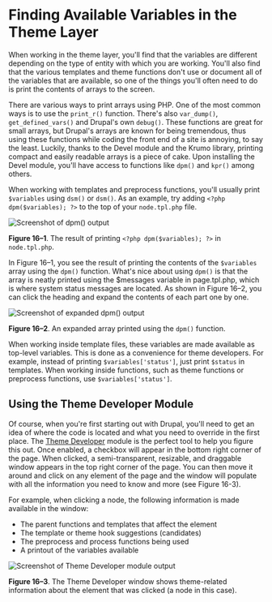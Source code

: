 # Finding Available Variables in the Theme Layer

When working in the theme layer, you'll find that the variables are different depending on the type of entity with which you are working. You'll also find that the various templates and theme functions don't use or document all of the variables that are available, so one of the things you'll often need to do is print the contents of arrays to the screen.

There are various ways to print arrays using PHP. One of the most common ways is to use the `print_r()` function. There's also `var_dump()`, `get_defined_vars()` and Drupal's own `debug()`. These functions are great for small arrays, but Drupal's arrays are known for being tremendous, thus using these functions while coding the front end of a site is annoying, to say the least. Luckily, thanks to the Devel module and the Krumo library, printing compact and easily readable arrays is a piece of cake. Upon installing the Devel module, you'll have access to functions like `dpm()` and `kpr()` among others.

When working with templates and preprocess functions, you'll usually print `$variables` using `dsm()` or `dsm()`. As an example, try adding `<?php dpm($variables); ?>` to the top of your `node.tpl.php` file.

![Screenshot of dpm() output](http://themery.com/sites/default/files/figure-16-1.png)

**Figure 16–1**. The result of printing `<?php dpm($variables); ?>` in `node.tpl.php`.

In Figure 16–1, you see the result of printing the contents of the `$variables` array using the `dpm()` function. What's nice about using `dpm()` is that the array is neatly printed using the $messages variable in page.tpl.php, which is where system status messages are located. As shown in Figure 16–2, you can click the heading and expand the contents of each part one by one.

![Screenshot of expanded dpm() output](http://themery.com/sites/default/files/figure-16-2.png)

**Figure 16–2**. An expanded array printed using the `dpm()` function.

When working inside template files, these variables are made available as top-level variables. This is done as a convenience for theme developers. For example, instead of printing `$variables['status']`, just print `$status` in templates. When working inside functions, such as theme functions or preprocess functions, use `$variables['status']`.

## Using the Theme Developer Module    

Of course, when you're first starting out with Drupal, you'll need to get an idea of where the code is located and what you need to override in the first place. The [Theme Developer](https://www.drupal.org/project/devel_themer) module is the perfect tool to help you figure this out. Once enabled, a checkbox will appear in the bottom right corner of the page. When clicked, a semi-transparent, resizable, and draggable window appears in the top right corner of the page. You can then move it around and click on any element of the page and the window will populate with all the information you need to know and more (see Figure 16-3).

For example, when clicking a node, the following information is made available in the window:

- The parent functions and templates that affect the element
- The template or theme hook suggestions (candidates)
- The preprocess and process functions being used
- A printout of the variables available

![Screenshot of Theme Developer module output](http://themery.com/sites/default/files/figure-16-3.png)

**Figure 16–3**. The Theme Developer window shows theme-related information about the element that was clicked (a node in this case).
